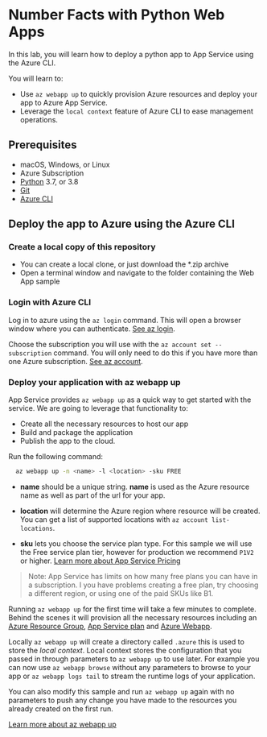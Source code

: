 # Number Facts with Python Web Apps

In this lab, you will learn how to deploy a python app to App Service using the Azure CLI.

You will learn to:

- Use  `az webapp up` to quickly provision Azure resources and deploy your app to Azure App Service.
- Leverage the `local context` feature of Azure CLI to ease management operations.

## Prerequisites

- macOS, Windows, or Linux
- Azure Subscription
- [Python](https://www.python.org/downloads/) 3.7, or 3.8
- [Git](https://git-scm.com/)
- [Azure CLI](https://docs.microsoft.com/cli/azure/install-azure-cli?view=azure-cli-latest)

## Deploy the app to Azure using the Azure CLI

### Create a local copy of this repository
  
- You can create a local clone, or just download the *.zip archive
- Open a terminal window and navigate to the folder containing the Web App sample

### Login with Azure CLI

Log in to azure using the `az login` command. This will open a browser window where you can authenticate.  [See az login](https://docs.microsoft.com/cli/azure/reference-index?view=azure-cli-latest#az-login).

Choose the subscription you will use with the `az account set --subscription` command. You will only need to do this if you have more than one Azure subscription.
[See az account](https://docs.microsoft.com/cli/azure/account?view=azure-cli-latest#az-account-set).

### Deploy your application with az webapp up

App Service provides `az webapp up` as a quick way to get started with the service. We are going to leverage that functionality to:

- Create all the necessary resources to host our app
- Build and package the application
- Publish the app to the cloud.

Run the following command:

``` bash
  az webapp up -n <name> -l <location> -sku FREE
```

- **name** should be a unique string. **name** is used as the Azure resource name as well as part of the url for your app.

- **location** will determine the Azure region where resource will be created. You can get a list of supported locations with `az account list-locations`.

- **sku** lets you choose the service plan type. For this sample we will use the Free service plan tier, however for production we recommend `P1V2` or higher. [Learn more about App Service Pricing](https://azure.microsoft.com/pricing/details/app-service/windows/)

> Note: App Service has limits on how many free plans you can have in a subscription. I you have problems creating a free plan, try choosing a different region, or using one of the paid SKUs like B1.

Running `az webapp up` for the first time will take a few minutes to complete. Behind the scenes it will provision all the necessary resources including an [Azure Resource Group](https://docs.microsoft.com/azure/azure-resource-manager/management/overview#resource-groups), [App Service plan](https://docs.microsoft.com/azure/app-service/overview-hosting-plans) and [Azure Webapp](https://docs.microsoft.com/azure/app-service/containers/app-service-linux-intro).

Locally `az webapp up` will create a directory called `.azure` this is used to store the *local context*. Local context stores the configuration that you passed in through parameters to `az webapp up` to use later. For example you can now use `az webapp browse` without any parameters to browse to your app or `az webapp logs tail` to stream the runtime logs of your application.

You can also modify this sample and run `az webapp up` again with no parameters to push any change you have made to the resources you already created on the first run.

[Learn more about az webapp up](https://docs.microsoft.com/cli/azure/webapp?view=azure-cli-latest#az-webapp-up)
